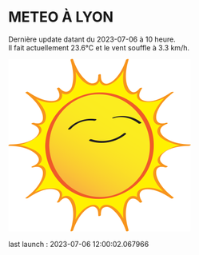 # METEO À LYON

Dernière update datant du 2023-07-06 à 10 heure.  
Il fait actuellement 23.6°C et le vent souffle à 3.3 km/h.      

![](./.github/sun.png)

last launch : 2023-07-06 12:00:02.067966
